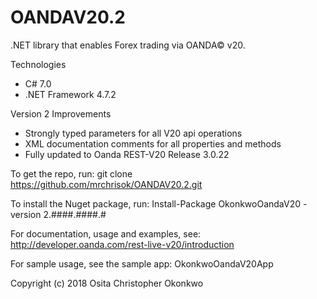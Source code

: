 ﻿# OANDAV20.2

.NET library that enables Forex trading via OANDA© v20.

Technologies
- C# 7.0
- .NET Framework 4.7.2

Version 2 Improvements
- Strongly typed parameters for all V20 api operations
- XML documentation comments for all properties and methods
- Fully updated to Oanda REST-V20 Release 3.0.22

To get the repo, run: git clone https://github.com/mrchrisok/OANDAV20.2.git

To install the Nuget package, run: Install-Package OkonkwoOandaV20 -version 2.####.####.#

For documentation, usage and examples, see: http://developer.oanda.com/rest-live-v20/introduction

For sample usage, see the sample app: OkonkwoOandaV20App

Copyright (c) 2018 Osita Christopher Okonkwo
